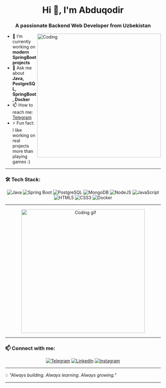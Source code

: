 <h1 align="center">Hi 👋, I'm Abduqodir</h1>
<h3 align="center">A passionate Backend Web Developer from Uzbekistan</h3>

<img align="right" alt="Coding" width="400" src="https://media.giphy.com/media/qgQUggAC3Pfv687qPC/giphy.gif">

- 🔭 I’m currently working on **modern SpringBoot projects**
- 💬 Ask me about **Java, PostgreSQL, SpringBoot, Docker**
- 📫 How to reach me: [Telegram](https://t.me/dasturch1_Oken)
- ⚡ Fun fact: I like working on real projects more than playing games :)

---

### 🛠️ Tech Stack:
<div align="center">
  
![Java](https://img.shields.io/badge/Java-007396?logo=java&logoColor=white&style=for-the-badge)
![Spring Boot](https://img.shields.io/badge/Spring_Boot-6DB33F?logo=spring-boot&logoColor=white&style=for-the-badge)
![PostgreSQL](https://img.shields.io/badge/PostgreSQL-4169E1?logo=postgresql&logoColor=white&style=for-the-badge)
![MongoDB](https://img.shields.io/badge/MongoDB-4EA94B?logo=mongodb&logoColor=white&style=for-the-badge)
![NodeJS](https://img.shields.io/badge/Node.js-339933?logo=nodedotjs&logoColor=white&style=for-the-badge)
![JavaScript](https://img.shields.io/badge/JavaScript-F7DF1E?logo=javascript&logoColor=black&style=for-the-badge)
![HTML5](https://img.shields.io/badge/HTML5-E34F26?logo=html5&logoColor=white&style=for-the-badge)
![CSS3](https://img.shields.io/badge/CSS3-1572B6?logo=css3&logoColor=white&style=for-the-badge)
![Docker](https://img.shields.io/badge/Docker-2496ED?logo=docker&logoColor=white&style=for-the-badge)

</div>

---

<div align="center">
  <img src="https://media.giphy.com/media/qgQUggAC3Pfv687qPC/giphy.gif" width="400" alt="Coding gif">
</div>

---

### 📫 Connect with me:
<div align="center">

[![Telegram](https://img.shields.io/badge/Telegram-2CA5E0?style=for-the-badge&logo=telegram&logoColor=white)](https://t.me/dasturch1_Oken)
[![LinkedIn](https://img.shields.io/badge/LinkedIn-blue?style=for-the-badge&logo=linkedin&logoColor=white)](https://www.linkedin.com/in/abduqodir-zuvaydullayev-638310312/)
[![Instagram](https://img.shields.io/badge/Instagram-E4405F?style=for-the-badge&logo=instagram&logoColor=white)](https://www.instagram.com/dasturch1_oken?igsh=eWludTAwczFlMTRv)

</div>

---

💡 *"Always building. Always learning. Always growing."*

---
